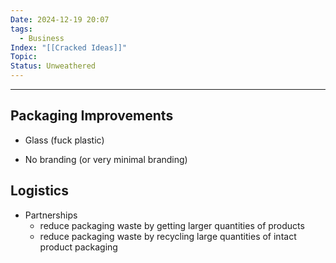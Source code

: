 ```yaml
---
Date: 2024-12-19 20:07
tags:
  - Business
Index: "[[Cracked Ideas]]"
Topic: 
Status: Unweathered
---
```

---
## Packaging Improvements 
- Glass (fuck plastic)
* No branding (or very minimal branding)

## Logistics
* Partnerships 
	* reduce packaging waste by getting larger quantities of products
	* reduce packaging waste by recycling large quantities of intact product packaging

